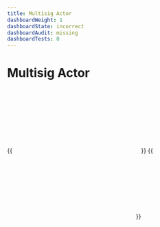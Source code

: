 ```yaml
---
title: Multisig Actor
dashboardWeight: 1
dashboardState: incorrect
dashboardAudit: missing
dashboardTests: 0
---
```


# Multisig Actor

{{<embed src="github:filecoin-project/specs-actors/actors/builtin/multisig/multisig_actor.go" lang="go" >}}
{{<embed src="github:filecoin-project/specs-actors/actors/builtin/multisig/multisig_state.go" lang="go" symbol="State" title="Multisig Actor State">}}
